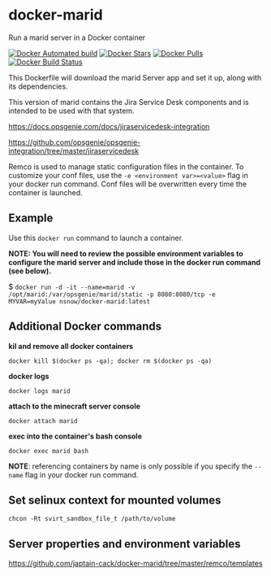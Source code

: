 # docker-marid
Run a marid server in a Docker container

[![Docker Automated build](https://img.shields.io/docker/automated/nsnow/docker-marid.svg)](https://hub.docker.com/r/nsnow/docker-marid)
[![Docker Stars](https://img.shields.io/docker/stars/nsnow/docker-marid.svg)](https://hub.docker.com/r/nsnow/docker-marid)
[![Docker Pulls](https://img.shields.io/docker/pulls/nsnow/docker-marid.svg)](https://hub.docker.com/r/nsnow/docker-marid)
[![Docker Build Status](https://img.shields.io/docker/build/nsnow/docker-marid.svg)](https://hub.docker.com/r/nsnow/docker-marid/builds)


This Dockerfile will download the marid Server app and set it up, along with its dependencies.

This version of marid contains the Jira Service Desk components and is intended to be used with that system.

https://docs.opsgenie.com/docs/jiraservicedesk-integration

https://github.com/opsgenie/opsgenie-integration/tree/master/jiraservicedesk

Remco is used to manage static configuration files in the container. To customize your conf files, use the `-e <environment var>=<value>` flag in your docker run command. Conf files will be overwritten every time the container is launched.


## Example

Use this `docker run` command to launch a container.

**NOTE: You will need to review the possible environment variables to configure the marid server and include those in the docker run command (see below).**

 $ `docker run -d -it --name=marid -v /opt/marid:/var/opsgenie/marid/static -p 8080:8080/tcp -e MYVAR=myValue nsnow/docker-marid:latest`


## Additional Docker commands

**kil and remove all docker containers**

`docker kill $(docker ps -qa); docker rm $(docker ps -qa)`

**docker logs**

`docker logs marid`

**attach to the minecraft server console**

`docker attach marid`

**exec into the container's bash console**

`docker exec marid bash`


**NOTE**: referencing containers by name is only possible if you specify the `--name` flag in your docker run command.


## Set selinux context for mounted volumes

`chcon -Rt svirt_sandbox_file_t /path/to/volume`


## Server properties and environment variables
https://github.com/japtain-cack/docker-marid/tree/master/remco/templates
 
